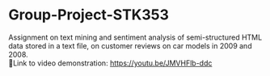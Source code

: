 # Group-Project-STK353
Assignment on text mining and sentiment analysis of semi-structured HTML data stored in a text file, on customer reviews on car models in 2009 and 2008. 
<br>
🔗Link to video demonstration: https://youtu.be/JMVHFlb-ddc
